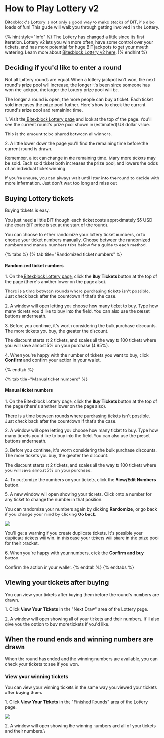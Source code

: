 # How to Play Lottery v2


Bitexblock's Lottery is not only a good way to make stacks of BIT, it's also loads of fun! This guide will walk you through getting involved in the Lottery.

{% hint style="info" %}
The Lottery has changed a little since its first iteration. Lottery v2 lets you win more often, have some control over your tickets, and has more potential for huge BIT jackpots to get your mouth watering. Learn more about [Bitexblock Lottery v2 here](https://docs.bitexblock.com/products/lottery).
{% endhint %}

## Deciding if you'd like to enter a round

‌Not all Lottery rounds are equal. When a lottery jackpot isn't won, the next round's prize pool will increase; the longer it's been since someone has won the jackpot, the larger the Lottery prize pool will be.

‌The longer a round is open, the more people can buy a ticket. Each ticket sold increases the prize pool further. Here's how to check the current round's prize pool and remaining time.

‌1. Visit the[ Bitexblock Lottery page](https://dex.bitexblock.com/lottery) and look at the top of the page. You'll see the current round's prize pool shown in (estimated) US dollar value.


This is the amount to be shared between all winners.

‌2. A little lower down the page you'll find the remaining time before the current round is drawn.


Remember, a lot can change in the remaining time. Many more tickets may be sold. Each sold ticket both increases the prize pool, and lowers the odds of an individual ticket winning.

‌If you're unsure, you can always wait until later into the round to decide with more information. Just don't wait too long and miss out!

## Buying Lottery tickets

‌Buying tickets is easy.

You just need a little BIT though: each ticket costs approximately $5 USD (the exact BIT price is set at the start of the round).

You can choose to either randomize your lottery ticket numbers, or to choose your ticket numbers manually. Choose between the randomized numbers and manual numbers tabs below for a guide to each method.

{% tabs %}
{% tab title="Randomized ticket numbers" %}
#### Randomized ticket numbers

1\. On the[ Bitexblock Lottery page](https://dex.bitexblock.com/lottery), click the **Buy Tickets** button at the top of the page (there's another lower on the page also).


There is a time between rounds where purchasing tickets isn't possible. Just check back after the countdown if that's the case.


2\. A window will open letting you choose how many ticket to buy. Type how many tickets you'd like to buy into the field. You can also use the preset buttons underneath.


3\. Before you continue, it's worth considering the bulk purchase discounts. The more tickets you buy, the greater the discount.

The discount starts at 2 tickets, and scales all the way to 100 tickets where you will save almost 5% on your purchase (4.95%).

4\. When you're happy with the number of tickets you want to buy, click **Confirm** and confirm your action in your wallet.

{% endtab %}

{% tab title="Manual ticket numbers" %}
#### Manual ticket numbers

1\. On the[ Bitexblock Lottery page](https://dex.bitexblock.com/lottery), click the **Buy Tickets** button at the top of the page (there's another lower on the page also).


There is a time between rounds where purchasing tickets isn't possible. Just check back after the countdown if that's the case.


2\. A window will open letting you choose how many ticket to buy. Type how many tickets you'd like to buy into the field. You can also use the preset buttons underneath.


3\. Before you continue, it's worth considering the bulk purchase discounts. The more tickets you buy, the greater the discount.

The discount starts at 2 tickets, and scales all the way to 100 tickets where you will save almost 5% on your purchase.

4\. To customize the numbers on your tickets, click the **View/Edit Numbers** button.


5\. A new window will open showing your tickets. Click onto a number for any ticket to change the number in that position.

You can randomize your numbers again by clicking **Randomize**, or go back if you change your mind by clicking **Go back**.

![](https://lh4.googleusercontent.com/229uStQBb-Uzj-Tu9kRDXxfux4wWNjeHjPXJBULwhKbCR5UEgWnb3jzzj1-KeWeBfxfGlctR9aH\_S1P\_l6\_VgtrZR0Eb2AVqrJLF8oNkpoVFlpeHaOIsUij-bs12QBOwDAIJEJiU)

You'll get a warning if you create duplicate tickets. It's possible your duplicate tickets will win. In this case your tickets will share in the prize pool for their bracket.


6\. When you're happy with your numbers, click the **Confirm and buy** button.


Confirm the action in your wallet.
{% endtab %}
{% endtabs %}

## Viewing your tickets after buying

You can view your tickets after buying them before the round's numbers are drawn.

1\. Click **View Your Tickets** in the "Next Draw" area of the Lottery page.


2\. A window will open showing all of your tickets and their numbers. It'll also give you the option to buy more tickets if you'd like.


## When the round ends and winning numbers are drawn

‌When the round has ended and the winning numbers are available, you can check your tickets to see if you won.

### ‌View your winning tickets

‌You can view your winning tickets in the same way you viewed your tickets after buying them.

‌1. Click **View Your Tickets** in the "Finished Rounds" area of the Lottery page.

![](https://lh3.googleusercontent.com/p3QxWcrxCcBwHrhwPU55vnAN-BmelgNwKRWse8yEQQVfehXsIOvUX\_tCo1gC7LpHxL-crIMS19RxpnMxn5yBuShNwXfH7qzCSdCOtnBeXhUuecrqRvhdI97rX\_CuVuWAawaor6Mi)

2\. A window will open showing the winning numbers and all of your tickets and their numbers.\\
